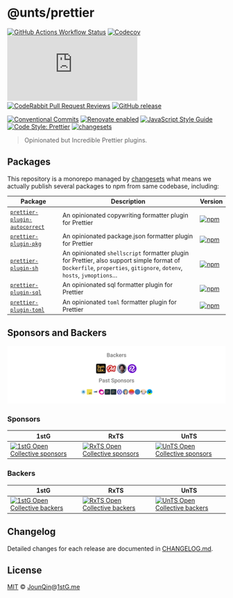 # @unts/prettier

[![GitHub Actions Workflow Status](https://img.shields.io/github/actions/workflow/status/un-ts/prettier/ci.yml?branch=master)](https://github.com/un-ts/prettier/actions/workflows/ci.yml?query=branch%3Amaster)
[![Codecov](https://img.shields.io/codecov/c/gh/un-ts/prettier)](https://codecov.io/gh/un-ts/prettier)
[![type-coverage](https://img.shields.io/badge/dynamic/json.svg?label=type-coverage&prefix=%E2%89%A5&suffix=%&query=$.typeCoverage.atLeast&uri=https%3A%2F%2Fraw.githubusercontent.com%2Fun-ts%2Fprettier%2Fmaster%2Fpackage.json)](https://github.com/plantain-00/type-coverage)
[![CodeRabbit Pull Request Reviews](https://img.shields.io/coderabbit/prs/github/un-ts/pkgr)](https://coderabbit.ai)
[![GitHub release](https://img.shields.io/github/release/un-ts/prettier)](https://github.com/un-ts/prettier/releases)

[![Conventional Commits](https://img.shields.io/badge/conventional%20commits-1.0.0-yellow.svg)](https://conventionalcommits.org)
[![Renovate enabled](https://img.shields.io/badge/renovate-enabled-brightgreen.svg)](https://renovatebot.com)
[![JavaScript Style Guide](https://img.shields.io/badge/code_style-standard-brightgreen.svg)](https://standardjs.com)
[![Code Style: Prettier](https://img.shields.io/badge/code_style-prettier-ff69b4.svg)](https://github.com/prettier/prettier)
[![changesets](https://img.shields.io/badge/maintained%20with-changesets-176de3.svg)](https://github.com/changesets/changesets)

> Opinionated but Incredible Prettier plugins.

## Packages

This repository is a monorepo managed by [changesets][] what means we actually publish several packages to npm from same codebase, including:

| Package                                                | Description                                                                                                                                                           | Version                                                                                                                           |
| ------------------------------------------------------ | --------------------------------------------------------------------------------------------------------------------------------------------------------------------- | --------------------------------------------------------------------------------------------------------------------------------- |
| [`prettier-plugin-autocorrect`](/packages/autocorrect) | An opinionated copywriting formatter plugin for Prettier                                                                                                              | [![npm](https://img.shields.io/npm/v/prettier-plugin-autocorrect.svg)](https://www.npmjs.com/package/prettier-plugin-autocorrect) |
| [`prettier-plugin-pkg`](/packages/pkg)                 | An opinionated package.json formatter plugin for Prettier                                                                                                             | [![npm](https://img.shields.io/npm/v/prettier-plugin-pkg.svg)](https://www.npmjs.com/package/prettier-plugin-pkg)                 |
| [`prettier-plugin-sh`](/packages/sh)                   | An opinionated `shellscript` formatter plugin for Prettier, also support simple format of `Dockerfile`, `properties`, `gitignore`, `dotenv`, `hosts`, `jvmoptions`... | [![npm](https://img.shields.io/npm/v/prettier-plugin-sh.svg)](https://www.npmjs.com/package/prettier-plugin-sh)                   |
| [`prettier-plugin-sql`](/packages/sql)                 | An opinionated sql formatter plugin for Prettier                                                                                                                      | [![npm](https://img.shields.io/npm/v/prettier-plugin-sql.svg)](https://www.npmjs.com/package/prettier-plugin-sql)                 |
| [`prettier-plugin-toml`](/packages/toml)               | An opinionated `toml` formatter plugin for Prettier                                                                                                                   | [![npm](https://img.shields.io/npm/v/prettier-plugin-toml.svg)](https://www.npmjs.com/package/prettier-plugin-toml)               |

## Sponsors and Backers

[![Sponsors and Backers](https://raw.githubusercontent.com/1stG/static/master/sponsors.svg)](https://github.com/sponsors/JounQin)

### Sponsors

| 1stG                                                                                                                   | RxTS                                                                                                                   | UnTS                                                                                                                   |
| ---------------------------------------------------------------------------------------------------------------------- | ---------------------------------------------------------------------------------------------------------------------- | ---------------------------------------------------------------------------------------------------------------------- |
| [![1stG Open Collective sponsors](https://opencollective.com/1stG/organizations.svg)](https://opencollective.com/1stG) | [![RxTS Open Collective sponsors](https://opencollective.com/rxts/organizations.svg)](https://opencollective.com/rxts) | [![UnTS Open Collective sponsors](https://opencollective.com/unts/organizations.svg)](https://opencollective.com/unts) |

### Backers

| 1stG                                                                                                                | RxTS                                                                                                                | UnTS                                                                                                                |
| ------------------------------------------------------------------------------------------------------------------- | ------------------------------------------------------------------------------------------------------------------- | ------------------------------------------------------------------------------------------------------------------- |
| [![1stG Open Collective backers](https://opencollective.com/1stG/individuals.svg)](https://opencollective.com/1stG) | [![RxTS Open Collective backers](https://opencollective.com/rxts/individuals.svg)](https://opencollective.com/rxts) | [![UnTS Open Collective backers](https://opencollective.com/unts/individuals.svg)](https://opencollective.com/unts) |

## Changelog

Detailed changes for each release are documented in [CHANGELOG.md](./CHANGELOG.md).

## License

[MIT][] © [JounQin][]@[1stG.me][]

[1stG.me]: https://www.1stg.me
[changesets]: https://github.com/changesets/changesets
[JounQin]: https://github.com/JounQin
[MIT]: http://opensource.org/licenses/MIT

